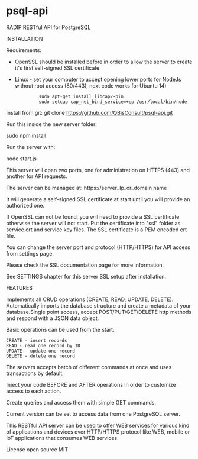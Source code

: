 # psql-api
RADIP RESTful API for PostgreSQL

INSTALLATION

Requirements:

- OpenSSL should be installed before in order to allow the server to create it's first self-signed SSL certificate.
- Linux - set your computer to accept opening lower ports for NodeJs without root access (80/443), next code works for Ubuntu 14)

               sudo apt-get install libcap2-bin
               sudo setcap cap_net_bind_service=+ep /usr/local/bin/node


Install from git:
git clone https://github.com/QBisConsult/psql-api.git

Run this inside the new server folder:   

sudo npm install

Run the server with:

node start.js

This server will open two ports, one for administration on HTTPS (443) and another for API requests.

The server can be managed at:  https://server_Ip_or_domain name

It will generate a self-signed SSL certificate at start until you will provide an authorized one.

If OpenSSL can not be found, you will need to provide a SSL certificate otherwise the server will not start.
Put the certificate into "ssl" folder as service.crt and service.key files. The SSL certificate is a PEM encoded crt file.

You can change the server port and protocol (HTTP/HTTPS) for API access from settings page.

Please check the SSL documentation page for more information.

See SETTINGS chapter for this server SSL setup after installation.

FEATURES

Implements all CRUD operations (CREATE, READ, UPDATE, DELETE).
Automatically imports the database structure and create a metadata of your database.Single point access, accept POST/PUT/GET/DELETE http methods and respond with a JSON data object.

Basic operations can be used from the start:

    CREATE - insert records
    READ - read one record by ID
    UPDATE - update one record
    DELETE - delete one record

The servers accepts batch of different commands at once and uses transactions by default.

Inject your code BEFORE and AFTER operations in order to customize access to each action.

Create queries and access them with simple GET commands.

Current version can be set to access data from one PostgreSQL server.

This RESTful API server can be used to offer WEB services for various kind of applications and devices over HTTP/HTTPS protocol like WEB, mobile or IoT applications  that consumes WEB services.



License open source MIT

